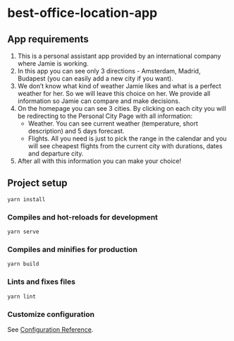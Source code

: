 # best-office-location-app

## App requirements

1. This is a personal assistant app provided by an international company where Jamie is working.
2. In this app you can see only 3 directions - Amsterdam, Madrid, Budapest (you can easily add a new city if you want).
3. We don’t know what kind of weather Jamie likes and what is a perfect weather for her. So we will leave this choice on her. We provide all information so Jamie can compare and make decisions.
4. On the homepage you can see 3 cities. By clicking on each city you will be redirecting to the Personal City Page with all information:
   - Weather. You can see current weather (temperature, short description) and 5 days forecast.
   - Flights. All you need is just to pick the range in the calendar and you will see cheapest flights from the current city with durations, dates and departure city.
5. After all with this information you can make your choice!

## Project setup

```
yarn install
```

### Compiles and hot-reloads for development

```
yarn serve
```

### Compiles and minifies for production

```
yarn build
```

### Lints and fixes files

```
yarn lint
```

### Customize configuration

See [Configuration Reference](https://cli.vuejs.org/config/).
